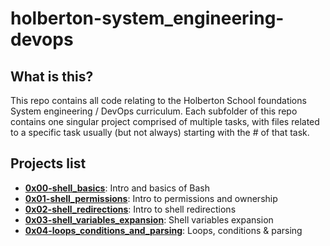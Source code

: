 # holberton-system_engineering-devops

## What is this?

This repo contains all code relating to the Holberton School foundations System engineering / DevOps curriculum.
Each subfolder of this repo contains one singular project comprised of multiple tasks, with files related to a specific task usually (but not always) starting with the # of that task.

## Projects list
* **[0x00-shell_basics](https://github.com/ThibaudP/holberton-system_engineering-devops/tree/main/0x00-shell_basics)**: Intro and basics of Bash
* **[0x01-shell_permissions](https://github.com/ThibaudP/holberton-system_engineering-devops/tree/main/0x01-shell_permissions)**: Intro to permissions and ownership
* **[0x02-shell_redirections](https://github.com/ThibaudP/holberton-system_engineering-devops/tree/main/0x02-shell_redirections)**: Intro to shell redirections
* **[0x03-shell_variables_expansion](https://github.com/ThibaudP/holberton-system_engineering-devops/tree/main/0x03-shell_variables_expansions)**: Shell variables expansion
* **[0x04-loops_conditions_and_parsing](https://github.com/ThibaudP/holberton-system_engineering-devops/tree/main/0x04-loops_conditions_and_parsing)**: Loops, conditions & parsing
